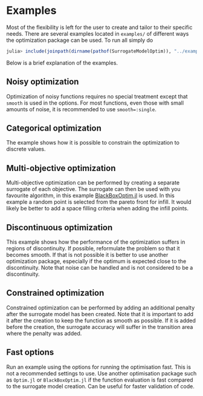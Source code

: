 # Examples
Most of the flexibility is left for the user to create and tailor to their specific needs.
There are several examples located in `examples/` of different ways the optimization
package can be used. To run all simply do
```julia
julia> include(joinpath(dirname(pathof(SurrogateModelOptim)), "../examples/test_all.jl"))
```
Below is a brief explanation of the examples. 

## Noisy optimization
Optimization of noisy functions requires no special treatment except that `smooth` is used
in the options. For most functions, even those with small amounts of noise, it is
recommended to use `smooth=:single`.

## Categorical optimization
The example shows how it is possible to constrain the optimization to discrete values.

## Multi-objective optimization
Multi-objective optimization can be performed by creating a separate surrogate of each
objective. The surrogate can then be used with you favourite algorithm, in this example
[BlackBoxOptim.jl](https://github.com/robertfeldt/BlackBoxOptim.jl) is used. In this
example a random point is selected from the pareto front for infill. It would likely be
better to add a space filling criteria when adding the infill points.

## Discontinuous optimization
This example shows how the performance of the optimization suffers in regions of
discontinuity. If possible, reformulate the problem so that it becomes smooth. If that is
not possible it is better to use another optimization package, especially if the optimum
is expected close to the discontinuity. Note that noise can be handled and is not
considered to be a discontinuity. 

## Constrained optimization
Constrained optimization can be performed by adding an additional penalty after the
surrogate model has been created. Note that it is important to add it after the creation
to keep the function as smooth as possible. If it is added before the creation, the
surrogate accuracy will suffer in the transition area where the penalty was added.

## Fast options
Run an example using the options for running the optimisation fast. This is not
a recommended settings to use. Use another optimisation package such as `Optim.jl` or
`BlackBoxOptim.jl` if the function evaluation is fast compared to the surrogate model creation.
Can be useful for faster validation of code. 